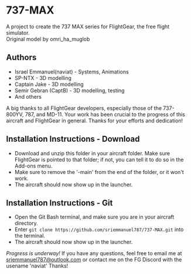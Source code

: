 # 737-MAX
A project to create the 737 MAX series for FlightGear, the free flight simulator.
<br>Original model by omri_ha_muglob

## Authors
- Israel Emmanuel(naviat) - Systems, Animations
- SP-NTX - 3D modelling
- Captain Jake - 3D modelling
- Semir Gebran (CaptB) - 3D modelling, testing
- And others

A big thanks to all FlightGear developers, especially those of the 737-800YV, 787, and MD-11. Your work has been crucial to the progress of this aircraft and FlightGear in general. Thanks for your efforts and dedication!

## Installation Instructions - Download
- Download and unzip this folder in your aircraft folder. Make sure FlightGear is pointed to that folder; if not, you can tell it to do so in the Add-ons menu.
- Make sure to remove the '-main' from the end of the folder, or it won't work.
- The aircraft should now show up in the launcher.

## Installation Instructions - Git
- Open the Git Bash terminal, and make sure you are in your aircraft directory.
- Enter `git clone https://github.com/sriemmanuel787/737-MAX.git` into the terminal.
- The aircraft should now show up in the launcher.

*Progress is underway!* If you have any questions, feel free to email me at sriemmanuel787@outlook.com or contact me on the FG Discord with the usename 'naviat' Thanks!
